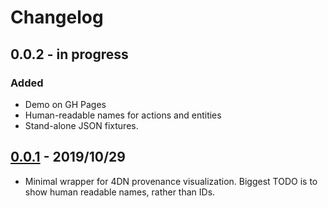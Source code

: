 # Changelog

## 0.0.2 - in progress
### Added
- Demo on GH Pages
- Human-readable names for actions and entities
- Stand-alone JSON fixtures.

## [0.0.1](https://www.npmjs.com/package/@hubmap/prov-vis/v/0.0.1) - 2019/10/29
- Minimal wrapper for 4DN provenance visualization.
Biggest TODO is to show human readable names, rather than IDs.
